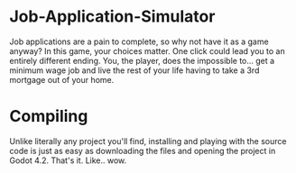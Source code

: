 # Job-Application-Simulator
Job applications are a pain to complete, so why not have it as a game anyway? In this game, your choices matter. One click could lead you to an entirely different ending. You, the player, does the impossible to... get a minimum wage job and live the rest of your life having to take a 3rd mortgage out of your home.

# Compiling
Unlike literally any project you'll find, installing and playing with the source code is just as easy as downloading the files and opening the project in Godot 4.2. That's it. Like.. wow.
